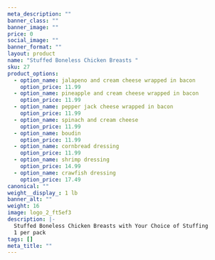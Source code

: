 ```yaml
---
meta_description: ""
banner_class: ""
banner_image: ""
price: 0
social_image: ""
banner_format: ""
layout: product
name: "Stuffed Boneless Chicken Breasts "
sku: 27
product_options:
  - option_name: jalapeno and cream cheese wrapped in bacon
    option_price: 11.99
  - option_name: pineapple and cream cheese wrapped in bacon
    option_price: 11.99
  - option_name: pepper jack cheese wrapped in bacon
    option_price: 11.99
  - option_name: spinach and cream cheese
    option_price: 11.99
  - option_name: boudin
    option_price: 11.99
  - option_name: cornbread dressing
    option_price: 11.99
  - option_name: shrimp dressing
    option_price: 14.99
  - option_name: crawfish dressing
    option_price: 17.49
canonical: ""
weight__display_: 1 lb
banner_alt: ""
weight: 16
image: logo_2_ft5ef3
description: |-
  Stuffed Boneless Chicken Breasts with Your Choice of Stuffing
  1 per pack
tags: []
meta_title: ""
---
```

